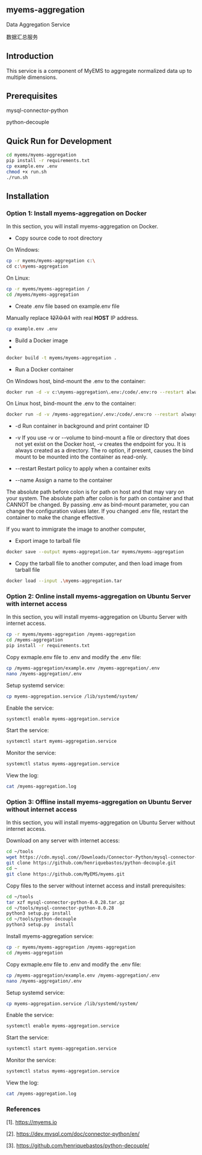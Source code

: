 ## myems-aggregation

Data Aggregation Service 

数据汇总服务

## Introduction

This service is a component of MyEMS to aggregate normalized data up to multiple dimensions.

## Prerequisites

mysql-connector-python

python-decouple


## Quick Run for Development

```bash
cd myems/myems-aggregation
pip install -r requirements.txt
cp example.env .env
chmod +x run.sh
./run.sh
```

## Installation

### Option 1: Install myems-aggregation on Docker

In this section, you will install myems-aggregation on Docker.

* Copy source code to root directory

On Windows:
```bash
cp -r myems/myems-aggregation c:\
cd c:\myems-aggregation
```

On Linux:
```bash
cp -r myems/myems-aggregation /
cd /myems/myems-aggregation
```

* Create .env file based on example.env file

Manually replace ~~127.0.0.1~~ with real **HOST** IP address.

```bash
cp example.env .env
```

* Build a Docker image
* 
```bash
docker build -t myems/myems-aggregation .
```

* Run a Docker container

On Windows host, bind-mount the .env to the container: 
```bash
docker run -d -v c:\myems-aggregation\.env:/code/.env:ro --restart always --name myems-aggregation myems/myems-aggregation
```

On Linux host, bind-mount the .env to the container:
```bash
docker run -d -v /myems-aggregation/.env:/code/.env:ro --restart always --name myems-aggregation myems/myems-aggregation
```
* -d Run container in background and print container ID

* -v If you use -v or --volume to bind-mount a file or directory that does not yet exist on the Docker host, 
-v creates the endpoint for you. It is always created as a directory.
The ro option, if present, causes the bind mount to be mounted into the container as read-only.

* --restart Restart policy to apply when a container exits

* --name Assign a name to the container

The absolute path before colon is for path on host  and that may vary on your system.
The absolute path after colon is for path on container and that CANNOT be changed.
By passing .env as bind-mount parameter, you can change the configuration values later.
If you changed .env file, restart the container to make the change effective.

If you want to immigrate the image to another computer,
* Export image to tarball file
```bash
docker save --output myems-aggregation.tar myems/myems-aggregation
```
* Copy the tarball file to another computer, and then load image from tarball file
```bash
docker load --input .\myems-aggregation.tar
```

### Option 2: Online install myems-aggregation on Ubuntu Server with internet access

In this section, you will install myems-aggregation on Ubuntu Server with internet access.

```bash
cp -r myems/myems-aggregation /myems-aggregation
cd /myems-aggregation
pip install -r requirements.txt
```
Copy exmaple.env file to .env and modify the .env file:
```bash
cp /myems-aggregation/example.env /myems-aggregation/.env
nano /myems-aggregation/.env
```
Setup systemd service:
```bash
cp myems-aggregation.service /lib/systemd/system/
```
Enable the service:
```bash
systemctl enable myems-aggregation.service
```
Start the service:
```bash
systemctl start myems-aggregation.service
```
Monitor the service:
```bash
systemctl status myems-aggregation.service
```
View the log:
```bash
cat /myems-aggregation.log
```

### Option 3: Offline install myems-aggregation on Ubuntu Server without internet access

In this section, you will install myems-aggregation on Ubuntu Server without internet access.

Download on any server with internet access:
```bash
cd ~/tools
wget https://cdn.mysql.com//Downloads/Connector-Python/mysql-connector-python-8.0.28.tar.gz
git clone https://github.com/henriquebastos/python-decouple.git
cd ~
git clone https://github.com/MyEMS/myems.git
```

Copy files to the server without internet access and install prerequisites:
```bash
cd ~/tools
tar xzf mysql-connector-python-8.0.28.tar.gz
cd ~/tools/mysql-connector-python-8.0.28
python3 setup.py install
cd ~/tools/python-decouple
python3 setup.py  install
```

Install myems-aggregation service:
```bash
cp -r myems/myems-aggregation /myems-aggregation
cd /myems-aggregation
```
Copy exmaple.env file to .env and modify the .env file:
```bash
cp /myems-aggregation/example.env /myems-aggregation/.env
nano /myems-aggregation/.env
```
Setup systemd service:
```bash
cp myems-aggregation.service /lib/systemd/system/
```
Enable the service:
```bash
systemctl enable myems-aggregation.service
```
Start the service:
```bash
systemctl start myems-aggregation.service
```
Monitor the service:
```bash
systemctl status myems-aggregation.service
```
View the log:
```bash
cat /myems-aggregation.log
```

### References

[1]. https://myems.io

[2]. https://dev.mysql.com/doc/connector-python/en/

[3]. https://github.com/henriquebastos/python-decouple/
